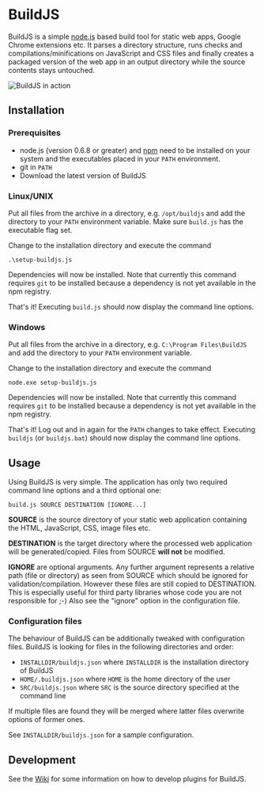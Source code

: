BuildJS
=======

BuildJS is a simple [node.js](http://nodejs.org/) based build tool for static web
apps, Google Chrome extensions etc. It parses a directory structure, runs checks
and compilations/minifications on JavaScript and CSS files and finally creates a
packaged version of the web app in an output directory while the source contents
stays untouched.

![BuildJS in action](http://svenjacobs.github.com/BuildJS/buildjs.png "BuildJS in action")

Installation
------------

### Prerequisites

* node.js (version 0.6.8 or greater) and [npm](http://npmjs.org/) need to be installed on your system and the executables placed in your `PATH` environment.
* git in `PATH`
* Download the latest version of BuildJS

### Linux/UNIX

Put all files from the archive in a directory, e.g. `/opt/buildjs` and add the
directory to your `PATH` environment variable. Make sure `build.js` has the
executable flag set.

Change to the installation directory and execute the command

    .\setup-buildjs.js

Dependencies will now be installed. Note that currently this command
requires `git` to be installed because a dependency is not yet available in the
npm registry.

That's it! Executing `build.js` should now display the command line options.

### Windows

Put all files from the archive in a directory, e.g. `C:\Program Files\BuildJS`
and add the directory to your `PATH` environment variable.

Change to the installation directory and execute the command

    node.exe setup-buildjs.js

Dependencies will now be installed. Note that currently this command
requires `git` to be installed because a dependency is not yet available in the
npm registry.

That's it! Log out and in again for the `PATH` changes to take effect. Executing
`buildjs` (or `buildjs.bat`) should now display the command line options.

Usage
-----

Using BuildJS is very simple. The application has only two required command line
options and a third optional one:

    build.js SOURCE DESTINATION [IGNORE...]

**SOURCE** is the source directory of your static web application containing the
HTML, JavaScript, CSS, image files etc.

**DESTINATION** is the target directory where the processed web application will be
generated/copied. Files from SOURCE **will not** be modified.

**IGNORE** are optional arguments. Any further argument represents a relative path
(file or directory) as seen from SOURCE which should be ignored for validation/compilation.
However these files are still copied to DESTINATION. This is especially useful
for third party libraries whose code you are not responsible for ;-) Also see the
"ignore" option in the configuration file.

### Configuration files

The behaviour of BuildJS can be additionally tweaked with configuration files.
BuildJS is looking for files in the following directories and order:

* `INSTALLDIR/buildjs.json` where `INSTALLDIR` is the installation directory of BuildJS
* `HOME/.buildjs.json` where `HOME` is the home directory of the user
* `SRC/buildjs.json` where `SRC` is the source directory specified at the command line

If multiple files are found they will be merged where latter files overwrite options
of former ones.

See `INSTALLDIR/buildjs.json` for a sample configuration.

Development
-----------

See the [Wiki](https://github.com/svenjacobs/BuildJS/wiki/) for some information on
how to develop plugins for BuildJS.
